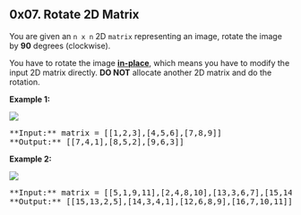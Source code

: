 ## 0x07. Rotate 2D Matrix
You are given an `n x n` 2D `matrix` representing an image, rotate the image by **90** degrees (clockwise).

You have to rotate the image [**in-place**](https://en.wikipedia.org/wiki/In-place_algorithm), which means you have to modify the input 2D matrix directly. **DO NOT** allocate another 2D matrix and do the rotation.

**Example 1:**

![](https://assets.leetcode.com/uploads/2020/08/28/mat1.jpg)

<pre>**Input:** matrix = [[1,2,3],[4,5,6],[7,8,9]]
**Output:** [[7,4,1],[8,5,2],[9,6,3]]
</pre>

**Example 2:**

![](https://assets.leetcode.com/uploads/2020/08/28/mat2.jpg)

<pre>**Input:** matrix = [[5,1,9,11],[2,4,8,10],[13,3,6,7],[15,14,12,16]]
**Output:** [[15,13,2,5],[14,3,4,1],[12,6,8,9],[16,7,10,11]]
</pre>

